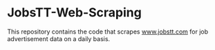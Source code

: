 # JobsTT-Web-Scraping
This repository contains the code that scrapes www.jobstt.com for job advertisement data on a daily basis.
